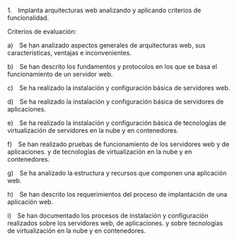 1. Implanta arquitecturas web analizando y aplicando criterios de funcionalidad.

Criterios de evaluación:

a) Se han analizado aspectos generales de arquitecturas web, sus características, ventajas e inconvenientes.

b) Se han descrito los fundamentos y protocolos en los que se basa el funcionamiento de un servidor web.

c) Se ha realizado la instalación y configuración básica de servidores web.

d) Se ha realizado la instalación y configuración básica de servidores de aplicaciones.

e) Se ha realizado la instalación y configuración básica de tecnologías de virtualización de servidores en la nube y en contenedores.

f) Se han realizado pruebas de funcionamiento de los servidores web y de aplicaciones. y de tecnologías de virtualización en la nube y en contenedores.

g) Se ha analizado la estructura y recursos que componen una aplicación web.

h) Se han descrito los requerimientos del proceso de implantación de una aplicación web.

i) Se han documentado los procesos de instalación y configuración realizados sobre los servidores web, de aplicaciones. y sobre tecnologías de virtualización en la nube y en contenedores.